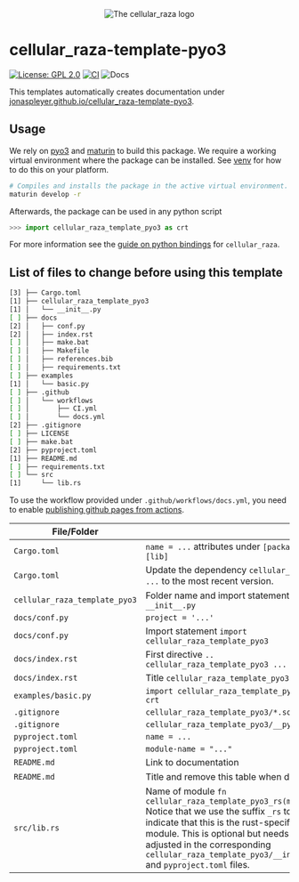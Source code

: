 <div align="center">
    <picture>
        <source media="(prefers-color-scheme: dark)" srcset="https://raw.githubusercontent.com/jonaspleyer/cellular_raza/refs/heads/master/cellular_raza/logos/cellular_raza_dark_mode.svg">
        <source media="(prefers-color-scheme: light)" srcset="https://raw.githubusercontent.com/jonaspleyer/cellular_raza/refs/heads/master/cellular_raza/logos/cellular_raza.svg">
        <img alt="The cellular_raza logo" src="doc/cellular_raza.svg">
    </picture>
</div>

# cellular_raza-template-pyo3
[![License: GPL 2.0](https://img.shields.io/github/license/jonaspleyer/cellular_raza-template-pyo3?style=flat-square)](https://opensource.org/license/gpl-2-0/)
[![CI](https://img.shields.io/github/actions/workflow/status/jonaspleyer/cellular_raza-template-pyo3/CI.yml?label=CI&style=flat-square)](https://github.com/jonaspleyer/cellular_raza-template-pyo3/actions)
![Docs](https://img.shields.io/github/actions/workflow/status/jonaspleyer/cellular_raza-template-pyo3/docs.yml?label=Docs&style=flat-square)

This templates automatically creates documentation under
[jonaspleyer.github.io/cellular_raza-template-pyo3](https://jonaspleyer.github.io/cellular_raza-template-pyo3/).

## Usage

We rely on [pyo3](https://pyo3.rs) and [maturin](https://www.maturin.rs/tutorial) to build this
package.
We require a working virtual environment where the package can be installed.
See [venv](https://docs.python.org/3/library/venv.html) for how to do this on your platform.

```bash
# Compiles and installs the package in the active virtual environment.
maturin develop -r
```

Afterwards, the package can be used in any python script

```python
>>> import cellular_raza_template_pyo3 as crt
```

For more information see the [guide on python bindings](https://cellular-raza.com/guides) for
`cellular_raza`.

## List of files to change before using this template

```bash
[3] ├── Cargo.toml
[1] ├── cellular_raza_template_pyo3
[1] │   └── __init__.py
[ ] ├── docs
[2] │   ├── conf.py
[2] │   ├── index.rst
[ ] │   ├── make.bat
[ ] │   ├── Makefile
[ ] │   ├── references.bib
[ ] │   ├── requirements.txt
[ ] ├── examples
[1] │   └── basic.py
[ ] ├── .github
[ ] │   └── workflows
[ ] │       ├── CI.yml
[ ] │       └── docs.yml
[2] ├── .gitignore
[ ] ├── LICENSE
[ ] ├── make.bat
[2] ├── pyproject.toml
[1] ├── README.md
[ ] ├── requirements.txt
[ ] └── src
[1]     └── lib.rs
```

To use the workflow provided under `.github/workflows/docs.yml`, you need to enable
[publishing github pages from actions](https://docs.github.com/en/pages/getting-started-with-github-pages/configuring-a-publishing-source-for-your-github-pages-site).

| File/Folder | |
|---| --- |
| `Cargo.toml` | `name = ...` attributes under `[package]` and `[lib]` |
| `Cargo.toml` | Update the dependency `cellular_raza = ...` to the most recent version. |
| `cellular_raza_template_pyo3` | Folder name and import statement in `__init__.py` |
| `docs/conf.py` | `project = '...'` |
| `docs/conf.py` | Import statement `import cellular_raza_template_pyo3` |
| `docs/index.rst` | First directive `.. cellular_raza_template_pyo3 ...` |
| `docs/index.rst` | Title `cellular_raza_template_pyo3` |
| `examples/basic.py` | `import cellular_raza_template_pyo3 as crt` |
| `.gitignore` | `cellular_raza_template_pyo3/*.so` |
| `.gitignore` | `cellular_raza_template_pyo3/__pycache__` |
| `pyproject.toml` | `name = ...` |
| `pyproject.toml` | `module-name = "..."` |
| `README.md` | Link to documentation |
| `README.md` | Title and remove this table when done. |
| `src/lib.rs` | Name of module `fn cellular_raza_template_pyo3_rs(m: ...` Notice that we use the suffix `_rs` to indicate that this is the rust-specific module. This is optional but needs to be adjusted in the corresponding `cellular_raza_template_pyo3/__init__.py` and `pyproject.toml` files. |
